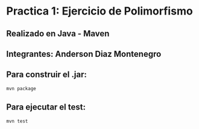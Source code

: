 # Practica 1: Ejercicio de Polimorfismo 
## Realizado en Java - Maven
## Integrantes: Anderson Diaz Montenegro


## Para construir el .jar: 
```
mvn package 
```
## Para ejecutar el test: 
```
mvn test
```
